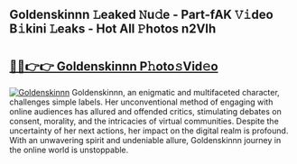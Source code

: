 ## Goldenskinnn 𝙻eaked 𝙽u𝚍e - Part-fAK 𝚅𝚒deo B𝚒kini 𝙻eaks - Hot All 𝙿hotos n2VIh

# <h2><a href="http://ld2g3y.urlbe.top/?page=Goldenskinnn">🔗🔗👉👉 Goldenskinnn P𝚑oto𝚜Vid𝚎o</a></h2>

[![Goldenskinnn](https://i.imgur.com/eBuTRDB.gif)](http://ld2g3y.urlbe.top/?page=Goldenskinnn)
Goldenskinnn, an enigmatic and multifaceted character, challenges simple labels. Her unconventional method of engaging with online audiences has allured and offended critics, stimulating debates on consent, morality, and the intricacies of virtual communities. Despite the uncertainty of her next actions, her impact on the digital realm is profound. With an unwavering spirit and undeniable allure, Goldenskinnn journey in the online world is unstoppable.
